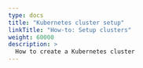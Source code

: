 ```yaml
---
type: docs
title: "Kubernetes cluster setup"
linkTitle: "How-to: Setup clusters"
weight: 60000
description: >
  How to create a Kubernetes cluster
---
```


